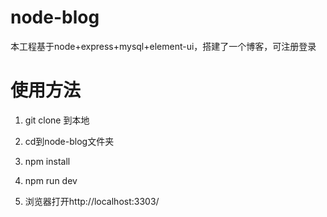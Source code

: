 # node-blog

本工程基于node+express+mysql+element-ui，搭建了一个博客，可注册登录

# 使用方法

1. git clone 到本地

2. cd到node-blog文件夹

3. npm install

4. npm run dev

5. 浏览器打开http://localhost:3303/

